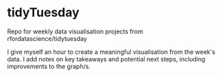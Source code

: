 # tidyTuesday
Repo for weekly data visualisation projects from rfordatascience/tidytuesday

I give myself an hour to create a meaningful visualisation from the week's data.
I add notes on key takeaways and potential next steps, including improvements to the graph/s.

